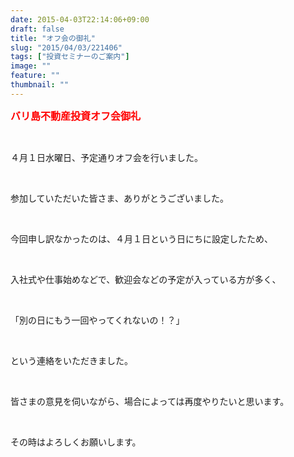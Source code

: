 ```yaml
---
date: 2015-04-03T22:14:06+09:00
draft: false
title: "オフ会の御礼"
slug: "2015/04/03/221406"
tags: ["投資セミナーのご案内"]
image: ""
feature: ""
thumbnail: ""
---
```

<p><font color="#ff0000" size="3"><strong>バリ島不動産投資オフ会御礼</strong></font></p><br/><p>４月１日水曜日、予定通りオフ会を行いました。</p><br/><p>参加していただいた皆さま、ありがとうございました。</p><br/><p>今回申し訳なかったのは、４月１日という日にちに設定したため、</p><br/><p>入社式や仕事始めなどで、歓迎会などの予定が入っている方が多く、</p><br/><p>「別の日にもう一回やってくれないの！？」</p><br/><p>という連絡をいただきました。</p><br/><p>皆さまの意見を伺いながら、場合によっては再度やりたいと思います。</p><br/><p>その時はよろしくお願いします。</p><br/><p>　　　</p>

